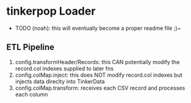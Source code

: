 # tinkerpop Loader

- TODO (noah): this will eventually become a proper readme file ;)~

## ETL Pipeline

1. config.transformHeader/Records: this CAN potentially modify the record.col indexes supplied to later fns
2. config.colMap.inject: this does NOT modify record.col indexes but injects data direclty into TinkerData
3. config.colMap.transform: receives each CSV record and processes each column
